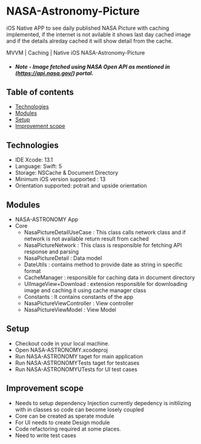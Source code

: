 # NASA-Astronomy-Picture
iOS Native APP to see daily published NASA Picture with caching implemented, if the internet is not avilable it shows last day cached image and if the details alreday cached it will show detail from the cache.

MVVM | Caching | Native iOS NASA-Astronomy-Picture

* ##### Note - Image fetched using NASA Open API as mentioned in (https://api.nasa.gov/) portal.

## Table of contents
* [Technologies](#technologies)
* [Modules](#modules)
* [Setup](#setup)
* [Improvement scope](#improvement)


## Technologies
* IDE Xcode: 13.1
* Language: Swift: 5
* Storage: NSCache & Document Directory
* Minimum iOS version supported : 13
* Orientation supported: potrait and upside orientation


## Modules
* NASA-ASTRONOMY App 
* Core
  - NasaPictureDetailUseCase : This class calls network class and if network is not available return result from cached
  - NasaPictureNetwork : This class is responsible for fetching API response and parsing
  - NasaPictureDetail : Data model 
  - DateUtils : contains method to provide date as string in specific format
  - CacheManager : responsible for caching data in document directory
  - UIImageView+Download : extension responsible for downloading image and caching it using cache manager class
  - Constants : It contains constants of the app
  - NasaPictureViewController : View controller 
  - NasaPictureViewModel : View Model  

## Setup
* Checkout code in your local machine.
* Open NASA-ASTRONOMY.xcodeproj
* Run NASA-ASTRONOMY taget for main application
* Run NASA-ASTRONOMYTests taget for testcases
* Run NASA-ASTRONOMYUTests for UI test cases


## Improvement scope
* Needs to setup dependency Injection currently depedency is initilizing with in classes so code can become losely coupled
* Core can be created as sperate module
* For UI needs to create Design module
* Code refactoring required at some places.
* Need to write test cases





